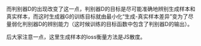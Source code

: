 

<!--
 * @version:
 * @Author:  StevenJokess https://github.com/StevenJokess
 * @Date: 2020-10-08 00:49:25
 * @LastEditors:  StevenJokess https://github.com/StevenJokess
 * @LastEditTime: 2020-10-08 00:55:18
 * @Description:
 * @TODO::
 * @Reference:
-->

而判别器D的出现改变了这一点，判别器D的目标是尽可能准确地辨别生成样本和真实样本，而这时生成器G的训练目标就由最小化“生成-真实样本差异”变为了尽量弱化判别器D的辨别能力（这时候训练的目标函数中包含了判别器D的输出）。

后大家注意一点，这里生成样本的loss衡量方法是JS散度。


[1]:  https://zhuanlan.zhihu.com/p/29168803
